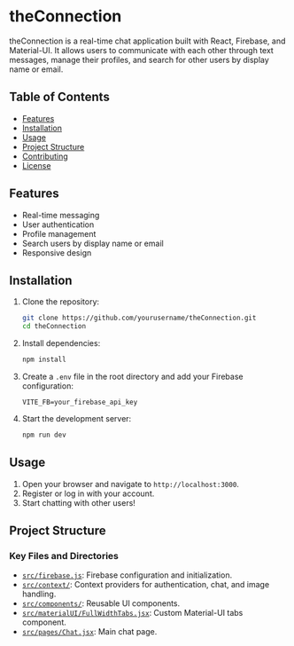 # theConnection

theConnection is a real-time chat application built with React, Firebase, and Material-UI. It allows users to communicate with each other through text messages, manage their profiles, and search for other users by display name or email.

## Table of Contents

- [Features](#features)
- [Installation](#installation)
- [Usage](#usage)
- [Project Structure](#project-structure)
- [Contributing](#contributing)
- [License](#license)

## Features

- Real-time messaging
- User authentication
- Profile management
- Search users by display name or email
- Responsive design

## Installation

1. Clone the repository:
    ```sh
    git clone https://github.com/yourusername/theConnection.git
    cd theConnection
    ```

2. Install dependencies:
    ```sh
    npm install
    ```

3. Create a `.env` file in the root directory and add your Firebase configuration:
    ```env
    VITE_FB=your_firebase_api_key
    ```

4. Start the development server:
    ```sh
    npm run dev
    ```

## Usage

1. Open your browser and navigate to `http://localhost:3000`.
2. Register or log in with your account.
3. Start chatting with other users!

## Project Structure


### Key Files and Directories

- [`src/firebase.js`](command:_github.copilot.openRelativePath?%5B%7B%22scheme%22%3A%22file%22%2C%22authority%22%3A%22%22%2C%22path%22%3A%22%2Fhome%2Fnikhil%2Fprogramming%2FtheConnection%2Fsrc%2Ffirebase.js%22%2C%22query%22%3A%22%22%2C%22fragment%22%3A%22%22%7D%5D "/home/nikhil/programming/theConnection/src/firebase.js"): Firebase configuration and initialization.
- [`src/context/`](command:_github.copilot.openRelativePath?%5B%7B%22scheme%22%3A%22file%22%2C%22authority%22%3A%22%22%2C%22path%22%3A%22%2Fhome%2Fnikhil%2Fprogramming%2FtheConnection%2Fsrc%2Fcontext%2F%22%2C%22query%22%3A%22%22%2C%22fragment%22%3A%22%22%7D%5D "/home/nikhil/programming/theConnection/src/context/"): Context providers for authentication, chat, and image handling.
- [`src/components/`](command:_github.copilot.openRelativePath?%5B%7B%22scheme%22%3A%22file%22%2C%22authority%22%3A%22%22%2C%22path%22%3A%22%2Fhome%2Fnikhil%2Fprogramming%2FtheConnection%2Fsrc%2Fcomponents%2F%22%2C%22query%22%3A%22%22%2C%22fragment%22%3A%22%22%7D%5D "/home/nikhil/programming/theConnection/src/components/"): Reusable UI components.
- [`src/materialUI/FullWidthTabs.jsx`](command:_github.copilot.openRelativePath?%5B%7B%22scheme%22%3A%22file%22%2C%22authority%22%3A%22%22%2C%22path%22%3A%22%2Fhome%2Fnikhil%2Fprogramming%2FtheConnection%2Fsrc%2FmaterialUI%2FFullWidthTabs.jsx%22%2C%22query%22%3A%22%22%2C%22fragment%22%3A%22%22%7D%5D "/home/nikhil/programming/theConnection/src/materialUI/FullWidthTabs.jsx"): Custom Material-UI tabs component.
- [`src/pages/Chat.jsx`](command:_github.copilot.openRelativePath?%5B%7B%22scheme%22%3A%22file%22%2C%22authority%22%3A%22%22%2C%22path%22%3A%22%2Fhome%2Fnikhil%2Fprogramming%2FtheConnection%2Fsrc%2Fpages%2FChat.jsx%22%2C%22query%22%3A%22%22%2C%22fragment%22%3A%22%22%7D%5D "/home/nikhil/programming/theConnection/src/pages/Chat.jsx"): Main chat page.